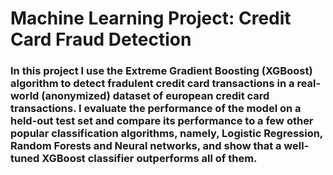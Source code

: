 # **Machine Learning Project: Credit Card Fraud Detection**
### In this project I use the Extreme Gradient Boosting (XGBoost) algorithm to detect fradulent credit card transactions in a real-world (anonymized) dataset of european credit card transactions. I evaluate the performance of the model on a held-out test set and compare its performance to a few other popular classification algorithms, namely, Logistic Regression, Random Forests and Neural networks, and show that a well-tuned XGBoost classifier outperforms all of them.
